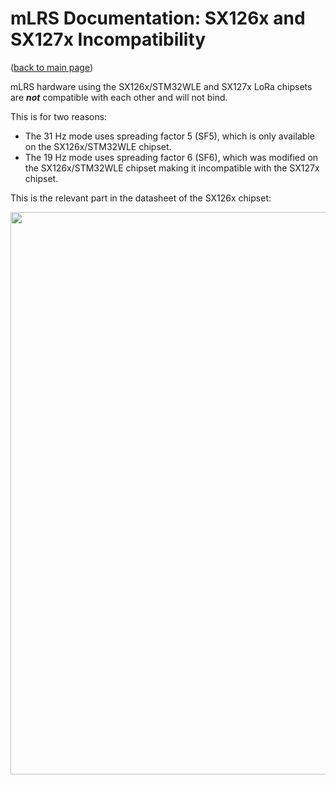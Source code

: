 # mLRS Documentation: SX126x and SX127x Incompatibility #

([back to main page](../README.md))

mLRS hardware using the SX126x/STM32WLE and SX127x LoRa chipsets are ***not*** compatible with each other and will not bind.

This is for two reasons:
- The 31 Hz mode uses spreading factor 5 (SF5), which is only available on the SX126x/STM32WLE chipset.
- The 19 Hz mode uses spreading factor 6 (SF6), which was modified on the SX126x/STM32WLE chipset making it incompatible with the SX127x chipset.

This is the relevant part in the datasheet of the SX126x chipset:

<img src="images/SX126x_SF6_incompatibility.png" width="900px">
